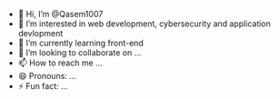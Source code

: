 - 👋 Hi, I’m @Qasem1007
- 👀 I’m interested in web development, cybersecurity and application devlopment
- 🌱 I’m currently learning front-end
- 💞️ I’m looking to collaborate on ...
- 📫 How to reach me ...
- 😄 Pronouns: ...
- ⚡ Fun fact: ...

<!---
Qasem1007/Qasem1007 is a ✨ special ✨ repository because its `README.md` (this file) appears on your GitHub profile.
You can click the Preview link to take a look at your changes.
--->
